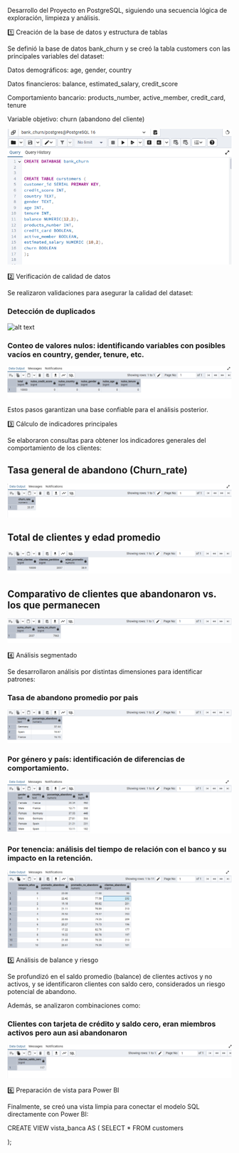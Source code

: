 Desarrollo del Proyecto en PostgreSQL, siguiendo una secuencia lógica de exploración, limpieza y análisis.

1️⃣ Creación de la base de datos y estructura de tablas

Se definió la base de datos bank_churn y se creó la tabla customers con las principales variables del dataset:

Datos demográficos: age, gender, country

Datos financieros: balance, estimated_salary, credit_score

Comportamiento bancario: products_number, active_member, credit_card, tenure

Variable objetivo: churn (abandono del cliente)

![alt text](Capturas/crear_tabla.png) 

2️⃣ Verificación de calidad de datos

Se realizaron validaciones para asegurar la calidad del dataset:

### Detección de duplicados

![alt text](CCapturas/duplicados.png)  

### Conteo de valores nulos: identificando variables con posibles vacíos en country, gender, tenure, etc.


![alt text](Capturas/valores_nulos.png)

Estos pasos garantizan una base confiable para el análisis posterior.

3️⃣ Cálculo de indicadores principales

Se elaboraron consultas para obtener los indicadores generales del comportamiento de los clientes:

## Tasa general de abandono (Churn_rate)

![Tasa de abandono general](./Capturas/tasa_abandono.png)



## Total de clientes y edad promedio

![alt text](Capturas/total_clientes_edad_promedio.png)


## Comparativo de clientes que abandonaron vs. los que permanecen

![alt text](Capturas/clientes_churn_no_churn.png)

4️⃣ Análisis segmentado

Se desarrollaron análisis por distintas dimensiones para identificar patrones:

### Tasa de abandono promedio por pais

![alt text](Capturas/abandono_por_pais.png)

### Por género y país: identificación de diferencias de comportamiento.

![alt text](Capturas/abandono_pais_genero.png)

### Por tenencia: análisis del tiempo de relación con el banco y su impacto en la retención.

![alt text](Capturas/abadono_tenencia.png)


5️⃣ Análisis de balance y riesgo

Se profundizó en el saldo promedio (balance) de clientes activos y no activos, y se identificaron clientes con saldo cero, considerados un riesgo potencial de abandono.

Además, se analizaron combinaciones como:

### Clientes con tarjeta de crédito y saldo cero, eran miembros activos pero aun asi abandonaron 

![alt text](Capturas/clientes_abandonaron_saldo0.png)



6️⃣ Preparación de vista para Power BI

Finalmente, se creó una vista limpia para conectar el modelo SQL directamente con Power BI:

CREATE VIEW vista_banca AS (
    SELECT *
    FROM customers

);
















